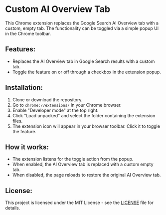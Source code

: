 # Custom AI Overview Tab

This Chrome extension replaces the Google Search AI Overview tab with a custom, empty tab. The functionality can be toggled via a simple popup UI in the Chrome toolbar.

## Features:
- Replaces the AI Overview tab in Google Search results with a custom tab.
- Toggle the feature on or off through a checkbox in the extension popup.

## Installation:
1. Clone or download the repository.
2. Go to `chrome://extensions/` in your Chrome browser.
3. Enable "Developer mode" at the top right.
4. Click "Load unpacked" and select the folder containing the extension files.
5. The extension icon will appear in your browser toolbar. Click it to toggle the feature.

## How it works:
- The extension listens for the toggle action from the popup.
- When enabled, the AI Overview tab is replaced with a custom empty tab.
- When disabled, the page reloads to restore the original AI Overview tab.

## License:
This project is licensed under the MIT License - see the [LICENSE](LICENSE) file for details.
